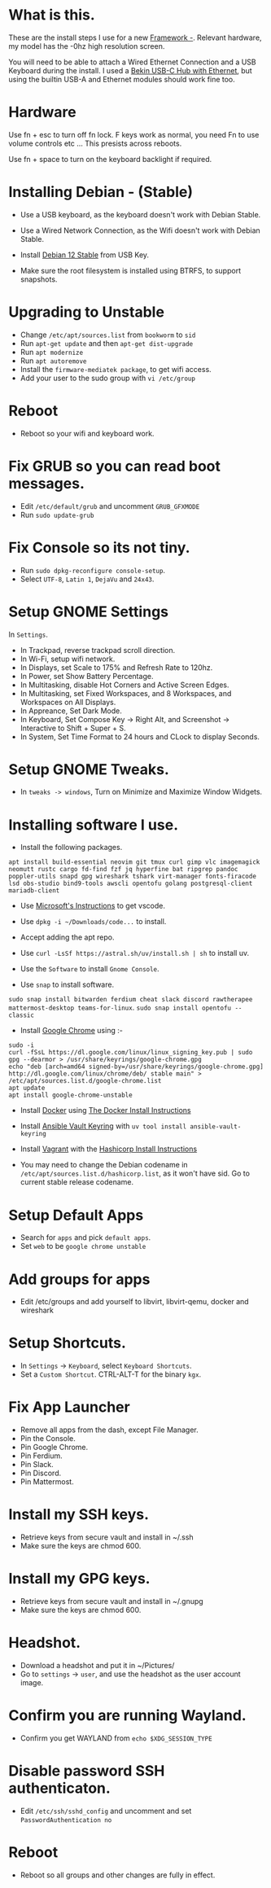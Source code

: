 # What is this.

These are the install steps I use for a new [Framework -](https://frame.work/gb/en/laptop13).
Relevant hardware, my model has the -0hz high resolution screen.

You will need to be able to attach a Wired Ethernet Connection and a USB Keyboard during the install.
I used a [Bekin USB-C Hub with Ethernet](https://www.belkin.com/uk/p/usb-c-4-in--core-hub/AVC005btBK.html), but using 
the builtin USB-A and Ethernet modules should work fine too.

# Hardware

Use fn + esc to turn off fn lock. F keys work as normal, you need Fn to use volume controls etc ...
This presists across reboots.

Use fn + space to turn on the keyboard backlight if required.

# Installing Debian - (Stable)

- Use a USB keyboard, as the keyboard doesn't work with Debian Stable.
- Use a Wired Network Connection, as the Wifi doesn't work with Debian Stable.
- Install [Debian 12 Stable](https://www.debian.org/download) from USB Key.

- Make sure the root filesystem is installed using BTRFS, to support snapshots.

# Upgrading to Unstable

- Change `/etc/apt/sources.list` from `bookworm` to `sid`
- Run `apt-get update` and then `apt-get dist-upgrade`
- Run `apt modernize`
- Run `apt autoremove`
- Install the `firmware-mediatek package`, to get wifi access.
- Add your user to the sudo group with `vi /etc/group`

# Reboot

- Reboot so your wifi and keyboard work.

# Fix GRUB so you can read boot messages.

- Edit `/etc/default/grub` and uncomment `GRUB_GFXMODE`
- Run `sudo update-grub`

# Fix Console so its not tiny.

- Run `sudo dpkg-reconfigure console-setup`.
- Select `UTF-8`, `Latin 1`, `DejaVu` and `24x43`.

# Setup GNOME Settings

In `Settings`.

- In Trackpad, reverse trackpad scroll direction.
- In Wi-Fi, setup wifi network.
- In Displays, set Scale to 175% and Refresh Rate to 120hz.
- In Power, set Show Battery Percentage.
- In Multitasking, disable Hot Corners and Active Screen Edges.
- In Multitasking, set Fixed Workspaces, and 8 Workspaces, and Workspaces on All Displays.
- In Appreance, Set Dark Mode.
- In Keyboard, Set Compose Key -> Right Alt, and Screenshot -> Interactive to Shift + Super + S.
- In System, Set Time Format to 24 hours and CLock to display Seconds.

# Setup GNOME Tweaks.

- In `tweaks -> windows`, Turn on Minimize and Maximize Window Widgets.

# Installing software I use.

- Install the following packages.

```
apt install build-essential neovim git tmux curl gimp vlc imagemagick neomutt rustc cargo fd-find fzf jq hyperfine bat ripgrep pandoc poppler-utils snapd gpg wireshark tshark virt-manager fonts-firacode lsd obs-studio bind9-tools awscli opentofu golang postgresql-client mariadb-client
```

- Use [Microsoft's Instructions](https://code.visualstudio.com/docs/setup/linux) to get vscode.
- Use `dpkg -i ~/Downloads/code...` to install.
- Accept adding the apt repo.

- Use `curl -LsSf https://astral.sh/uv/install.sh | sh` to install uv.

- Use the `Software` to install `Gnome Console`.

- Use `snap` to install software.

`sudo snap install bitwarden ferdium cheat slack discord rawtherapee mattermost-desktop teams-for-linux`.
`sudo snap install opentofu --classic`

- Install [Google Chrome](https://www.google.com/chrome/) using :-

```
sudo -i
curl -fSsL https://dl.google.com/linux/linux_signing_key.pub | sudo gpg --dearmor > /usr/share/keyrings/google-chrome.gpg
echo "deb [arch=amd64 signed-by=/usr/share/keyrings/google-chrome.gpg] http://dl.google.com/linux/chrome/deb/ stable main" > /etc/apt/sources.list.d/google-chrome.list
apt update
apt install google-chrome-unstable
```

- Install [Docker](https://www.docker.com/) using [The Docker Install Instructions](https://docs.docker.com/engine/install/debian/#install-using-the-repository)

- Install [Ansible Vault Keyring](https://github.com/davidgroves/ansible_vault_keyring) with `uv tool install ansible-vault-keyring`

- Install [Vagrant](https://developer.hashicorp.com/vagrant) with the [Hashicorp Install Instructions](https://developer.hashicorp.com/vagrant/install)
- You may need to change the Debian codename in `/etc/apt/sources.list.d/hashicorp.list`, as it won't have sid. Go to current stable release codename.

# Setup Default Apps

- Search for `apps` and pick `default apps`.
- Set `web` to be `google chrome unstable`

# Add groups for apps

- Edit /etc/groups and add yourself to libvirt, libvirt-qemu, docker and wireshark

# Setup Shortcuts.

- In `Settings` -> `Keyboard`, select `Keyboard Shortcuts`.
- Set a `Custom Shortcut`. CTRL-ALT-T for the binary `kgx`.

# Fix App Launcher
 
- Remove all apps from the dash, except File Manager.
- Pin the Console.
- Pin Google Chrome.
- Pin Ferdium.
- Pin Slack.
- Pin Discord.
- Pin Mattermost.

# Install my SSH keys.

- Retrieve keys from secure vault and install in ~/.ssh
- Make sure the keys are chmod 600.

# Install my GPG keys.

- Retrieve keys from secure vault and install in ~/.gnupg
- Make sure the keys are chmod 600.

# Headshot.

- Download a headshot and put it in ~/Pictures/
- Go to `settings` -> `user`, and use the headshot as the user account image.

# Confirm you are running Wayland.

- Confirm you get WAYLAND from `echo $XDG_SESSION_TYPE`

# Disable password SSH authenticaton.

- Edit `/etc/ssh/sshd_config` and uncomment and set `PasswordAuthentication no`

# Reboot

- Reboot so all groups and other changes are fully in effect.

